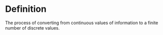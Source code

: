 # Definition

The process of converting from continuous values of information to a
finite number of discrete values.
